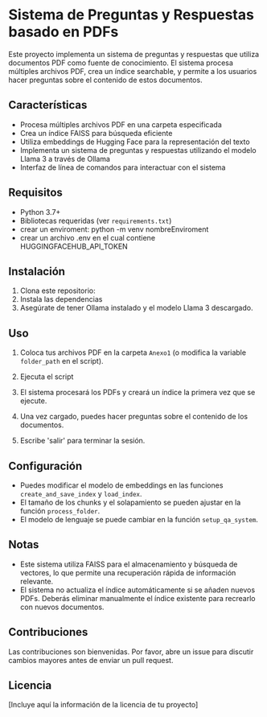# Sistema de Preguntas y Respuestas basado en PDFs

Este proyecto implementa un sistema de preguntas y respuestas que utiliza documentos PDF como fuente de conocimiento. El sistema procesa múltiples archivos PDF, crea un índice searchable, y permite a los usuarios hacer preguntas sobre el contenido de estos documentos.

## Características

- Procesa múltiples archivos PDF en una carpeta especificada
- Crea un índice FAISS para búsqueda eficiente
- Utiliza embeddings de Hugging Face para la representación del texto
- Implementa un sistema de preguntas y respuestas utilizando el modelo Llama 3 a través de Ollama
- Interfaz de línea de comandos para interactuar con el sistema

## Requisitos

- Python 3.7+
- Bibliotecas requeridas (ver `requirements.txt`)
- crear un enviroment: python -m venv nombreEnviroment
- crear un archivo .env en el cual contiene HUGGINGFACEHUB_API_TOKEN 

## Instalación

1. Clona este repositorio:
2. Instala las dependencias
3. Asegúrate de tener Ollama instalado y el modelo Llama 3 descargado.

## Uso

1. Coloca tus archivos PDF en la carpeta `Anexo1` (o modifica la variable `folder_path` en el script).

2. Ejecuta el script
3. El sistema procesará los PDFs y creará un índice la primera vez que se ejecute.

4. Una vez cargado, puedes hacer preguntas sobre el contenido de los documentos.

5. Escribe 'salir' para terminar la sesión.

## Configuración

- Puedes modificar el modelo de embeddings en las funciones `create_and_save_index` y `load_index`.
- El tamaño de los chunks y el solapamiento se pueden ajustar en la función `process_folder`.
- El modelo de lenguaje se puede cambiar en la función `setup_qa_system`.

## Notas

- Este sistema utiliza FAISS para el almacenamiento y búsqueda de vectores, lo que permite una recuperación rápida de información relevante.
- El sistema no actualiza el índice automáticamente si se añaden nuevos PDFs. Deberás eliminar manualmente el índice existente para recrearlo con nuevos documentos.

## Contribuciones

Las contribuciones son bienvenidas. Por favor, abre un issue para discutir cambios mayores antes de enviar un pull request.

## Licencia

[Incluye aquí la información de la licencia de tu proyecto]
